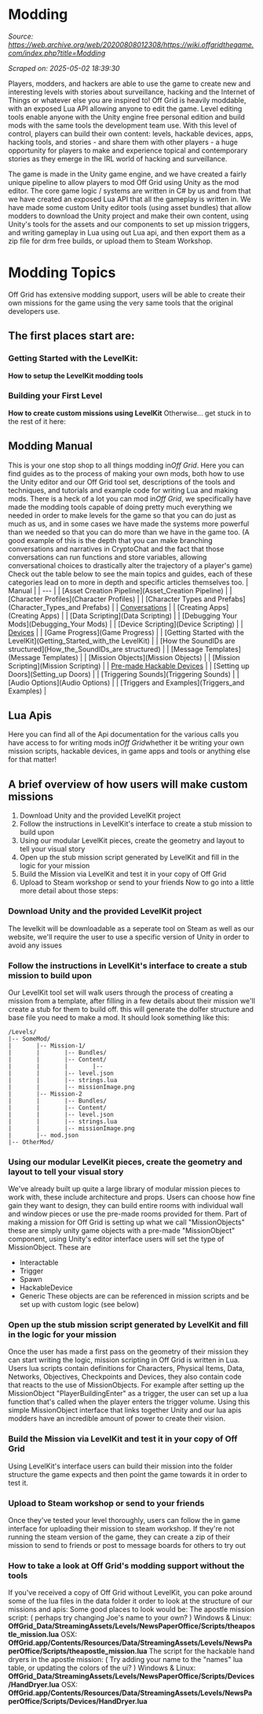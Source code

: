 # Modding

*Source: https://web.archive.org/web/20200808012308/https://wiki.offgridthegame.com/index.php?title=Modding*

*Scraped on: 2025-05-02 18:39:30*

Players, modders, and hackers are able to use the game to create new and interesting levels with stories about surveillance, hacking and the Internet of Things or whatever else you are inspired to!  Off Grid is heavily moddable, with an exposed Lua API allowing anyone to edit the game.  Level editing tools enable anyone with the  Unity engine free personal edition and build mods with the same tools the development team use.  With this level of control, players can build their own content:  levels, hackable devices, apps, hacking tools, and stories - and share them with other players - a huge opportunity for players to make and experience topical and contemporary stories as they emerge in the IRL world of hacking and surveillance.


The game is made in the Unity game engine, and we have created a fairly unique pipeline to allow players to mod Off Grid using Unity as the mod editor.  The core game logic / systems are written in C# by us and from that we have created an exposed Lua API that all the gameplay is written in.  We have made some custom Unity editor tools (using asset bundles) that allow modders to download the Unity project and make their own content, using Unity's tools for the assets and our components to set up mission triggers, and writing gameplay in Lua using out Lua api, and then export them as a zip file for drm free builds, or upload them to Steam Workshop.

# Modding Topics
Off Grid has extensive modding support, users will be able to create their own missions for the game using the very same tools that the original developers use.
## The first places start are:
### Getting Started with the LevelKit:
**How to setup the LevelKit modding tools**
### Building your First Level
**How to create custom missions using LevelKit**
Otherwise... get stuck in to the rest of it here:
## Modding Manual
This is your one stop shop to all things modding in*Off Grid*. Here you can find guides as to the process of making your own mods, both how to use the Unity editor and our Off Grid tool set, descriptions of the tools and techniques, and tutorials and example code for writing Lua and making mods.
There is a heck of a lot you can mod in*Off Grid*, we specifically have made the modding tools capable of doing pretty much everything we needed in order to make levels for the game so that you can do just as much as us, and in some cases we have made the systems more powerful than we needed so that you can do more than we have in the game too.
(A good example of this is the depth that you can make branching conversations and narratives in CryptoChat and the fact that those conversations can run functions and store variables, allowing conversational choices to drastically alter the trajectory of a player's game)
Check out the table below to see the main topics and guides, each of these categories lead on to more in depth and specific articles themselves too.
| Manual |
| --- |
| [Asset Creation Pipeline](Asset_Creation Pipeline) |
| [Character Profiles](Character Profiles) |
| [Character Types and Prefabs](Character_Types_and Prefabs) |
| [Conversations](Conversations) |
| [Creating Apps](Creating Apps) |
| [Data Scripting](Data Scripting) |
| [Debugging Your Mods](Debugging_Your Mods) |
| [Device Scripting](Device Scripting) |
| [Devices](Devices) |
| [Game Progress](Game Progress) |
| [Getting Started with the LevelKit](Getting_Started_with_the LevelKit) |
| [How the SoundIDs are structured](How_the_SoundIDs_are structured) |
| [Message Templates](Message Templates) |
| [Mission Objects](Mission Objects) |
| [Mission Scripting](Mission Scripting) |
| [Pre-made Hackable Devices](Pre-made_Hackable_Devices) |
| [Setting up Doors](Setting_up Doors) |
| [Triggering Sounds](Triggering Sounds) |
| [Audio Options](Audio Options) |
| [Triggers and Examples](Triggers_and Examples) |
## Lua Apis
Here you can find all of the Api documentation for the various calls you have access to for writing mods in*Off Grid*whether it be writing your own mission scripts, hackable devices, in game apps and tools or anything else for that matter!
## A brief overview of how users will make custom missions
1. Download Unity and the provided LevelKit project
2. Follow the instructions in LevelKit's interface to create a stub mission to build upon
3. Using our modular LevelKit pieces, create the geometry and layout to tell your visual story
4. Open up the stub mission script generated by LevelKit and fill in the logic for your mission
5. Build the Mission via LevelKit and test it in your copy of Off Grid
6. Upload to Steam workshop or send to your friends
Now to go into a little more detail about those steps:
### Download Unity and the provided LevelKit project
The levelkit will be downloadable as a seperate tool on Steam as well as our website, we'll require the user to use a specific version of Unity in order to avoid any issues
### Follow the instructions in LevelKit's interface to create a stub mission to build upon
Our LevelKit tool set will walk users through the process of creating a mission from a template, after filling in a few details about their mission we'll create a stub for them to build off. this will generate the dolfer structure and base file you need to make a mod. It should look something like this:
```
/Levels/
|-- SomeMod/
|       |-- Mission-1/
|       |       |-- Bundles/
|       |       |-- Content/
|       |       |       |-- 
|       |       |-- level.json
|       |       |-- strings.lua
|       |       |-- missionImage.png
|       |-- Mission-2
|       |       |-- Bundles/
|       |       |-- Content/
|       |       |-- level.json
|       |       |-- strings.lua
|       |       |-- missionImage.png
|       |-- mod.json
|-- OtherMod/
```
### Using our modular LevelKit pieces, create the geometry and layout to tell your visual story
We've already built up quite a large library of modular mission pieces to work with, these include architecture and props.
Users can choose how fine gain they want to design, they can build entire rooms with individual wall and window pieces or use the pre-made rooms provided for them.
Part of making a mission for Off Grid is setting up what we call "MissionObjects" these are simply unity game objects with a pre-made "MissionObject" component, using Unity's editor interface users will set the type of MissionObject.
These are
* Interactable
* Trigger
* Spawn
* HackableDevice
* Generic
These objects are can be referenced in mission scripts and be set up with custom logic (see below)
### Open up the stub mission script generated by LevelKit and fill in the logic for your mission
Once the user has made a first pass on the geometry of their mission they can start writing the logic, mission scripting in Off Grid is written in Lua.
Users lua scripts contain definitions for Characters, Physical Items, Data, Networks, Objectives, Checkpoints and Devices, they also contain code that reacts to the use of MissionObjects.
For example after setting up the MissionObject "PlayerBuildingEnter" as a trigger, the user can set up a lua function that's called when the player enters the trigger volume.
Using this simple MissionObject interface that links together Unity and our lua apis modders have an incredible amount of power to create their vision.
### Build the Mission via LevelKit and test it in your copy of Off Grid
Using LevelKit's interface users can build their mission into the folder structure the game expects and then point the game towards it in order to test it.
### Upload to Steam workshop or send to your friends
Once they've tested your level thoroughly, users can follow the in game interface for uploading their mission to steam workshop.
If they're not running the steam version of the game, they can create a zip of their mission to send to friends or post to message boards for others to try out
### How to take a look at Off Grid's modding support without the tools
If you've received a copy of Off Grid without LevelKit, you can poke around some of the lua files in the data folder it order to look at the structure of our missions and apis:
Some good places to look would be:
The apostle mission script: ( perhaps try changing Joe's name to your own? )
Windows & Linux: **OffGrid_Data/StreamingAssets/Levels/NewsPaperOffice/Scripts/theapostle_mission.lua**
OSX: **OffGrid.app/Contents/Resources/Data/StreamingAssets/Levels/NewsPaperOffice/Scripts/theapostle_mission.lua**
The script for the hackable hand dryers in the apostle mission: ( Try adding your name to the "names" lua table, or updating the colors of the ui? )
Windows & Linux: **OffGrid_Data/StreamingAssets/Levels/NewsPaperOffice/Scripts/Devices/HandDryer.lua**
OSX: **OffGrid.app/Contents/Resources/Data/StreamingAssets/Levels/NewsPaperOffice/Scripts/Devices/HandDryer.lua**